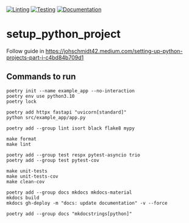[![Linting](https://github.com/phamhoangtuan/setup_python_project/actions/workflows/lint.yml/badge.svg?branch=main)](https://github.com/phamhoangtuan/setup_python_project/actions/workflows/lint.yml)
[![Testing](https://github.com/phamhoangtuan/setup_python_project/actions/workflows/test.yml/badge.svg?branch=main)](https://github.com/phamhoangtuan/setup_python_project/actions/workflows/test.yml)
[![Documentation](https://github.com/phamhoangtuan/setup_python_project/actions/workflows/pages.yml/badge.svg?branch=main)](https://github.com/phamhoangtuan/setup_python_project/actions/workflows/pages.yml)

# setup_python_project
Follow guide in https://johschmidt42.medium.com/setting-up-python-projects-part-i-c4bd84b709d1

## Commands to run
```shell
poetry init --name example_app --no-interaction
poetry env use python3.10
poetry lock

poetry add httpx fastapi "uvicorn[standard]"
python src/example_app/app.py

poetry add --group lint isort black flake8 mypy

make format
make lint

poetry add --group test respx pytest-asyncio trio
poetry add --group test pytest-cov

make unit-tests
make unit-tests-cov
make clean-cov

poetry add --group docs mkdocs mkdocs-material
mkdocs build
mkdocs gh-deploy -m "docs: update documentation" -v --force

poetry add --group docs "mkdocstrings[python]"
```
